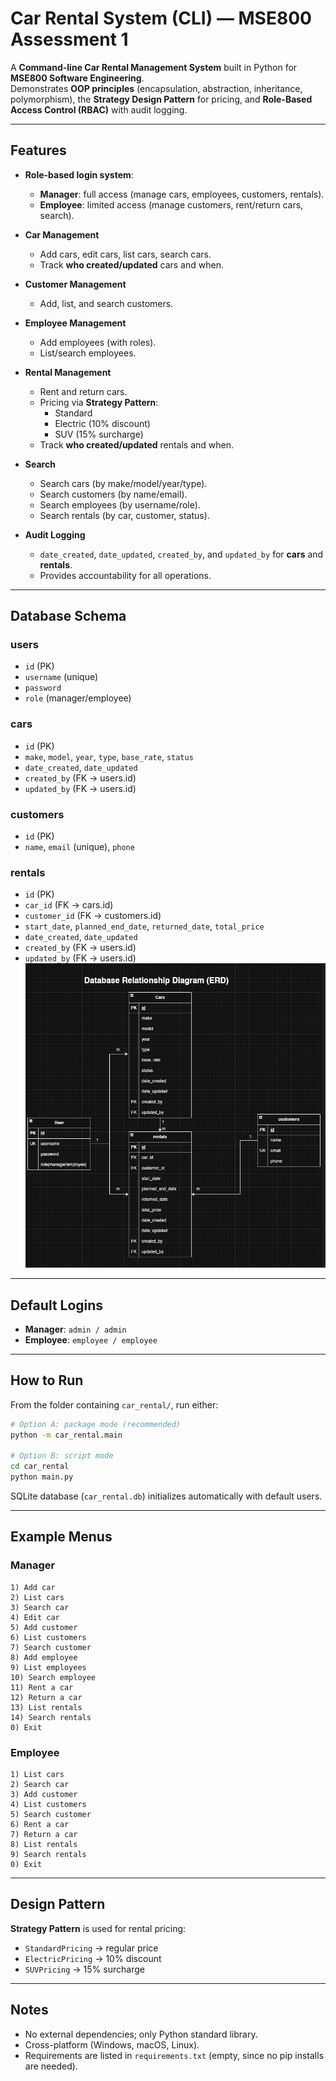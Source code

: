 
# Car Rental System (CLI) — MSE800 Assessment 1

A **Command-line Car Rental Management System** built in Python for **MSE800 Software Engineering**.  
Demonstrates **OOP principles** (encapsulation, abstraction, inheritance, polymorphism), the **Strategy Design Pattern** for pricing, and **Role-Based Access Control (RBAC)** with audit logging.

---

## Features
- **Role-based login system**:
  - **Manager**: full access (manage cars, employees, customers, rentals).  
  - **Employee**: limited access (manage customers, rent/return cars, search).  

- **Car Management**
  - Add cars, edit cars, list cars, search cars.  
  - Track **who created/updated** cars and when.  

- **Customer Management**
  - Add, list, and search customers.  

- **Employee Management**
  - Add employees (with roles).  
  - List/search employees.  

- **Rental Management**
  - Rent and return cars.  
  - Pricing via **Strategy Pattern**:  
    - Standard  
    - Electric (10% discount)  
    - SUV (15% surcharge)  
  - Track **who created/updated** rentals and when.  

- **Search**
  - Search cars (by make/model/year/type).  
  - Search customers (by name/email).  
  - Search employees (by username/role).  
  - Search rentals (by car, customer, status).  

- **Audit Logging**
  - `date_created`, `date_updated`, `created_by`, and `updated_by` for **cars** and **rentals**.  
  - Provides accountability for all operations.

---

## Database Schema

### **users**
- `id` (PK)  
- `username` (unique)  
- `password`  
- `role` (manager/employee)  

### **cars**
- `id` (PK)  
- `make`, `model`, `year`, `type`, `base_rate`, `status`  
- `date_created`, `date_updated`  
- `created_by` (FK → users.id)  
- `updated_by` (FK → users.id)  

### **customers**
- `id` (PK)  
- `name`, `email` (unique), `phone`  

### **rentals**
- `id` (PK)  
- `car_id` (FK → cars.id)  
- `customer_id` (FK → customers.id)  
- `start_date`, `planned_end_date`, `returned_date`, `total_price`  
- `date_created`, `date_updated`  
- `created_by` (FK → users.id)  
- `updated_by` (FK → users.id)  
![Database ERD](Database_Relationship_Diagram.png)
---

## Default Logins
- **Manager**: `admin / admin`  
- **Employee**: `employee / employee`  

---

## How to Run
From the folder containing `car_rental/`, run either:

```bash
# Option A: package mode (recommended)
python -m car_rental.main

# Option B: script mode
cd car_rental
python main.py
```

SQLite database (`car_rental.db`) initializes automatically with default users.

---

## Example Menus

### Manager
```
1) Add car
2) List cars
3) Search car
4) Edit car
5) Add customer
6) List customers
7) Search customer
8) Add employee
9) List employees
10) Search employee
11) Rent a car
12) Return a car
13) List rentals
14) Search rentals
0) Exit
```

### Employee
```
1) List cars
2) Search car
3) Add customer
4) List customers
5) Search customer
6) Rent a car
7) Return a car
8) List rentals
9) Search rentals
0) Exit
```

---

## Design Pattern
**Strategy Pattern** is used for rental pricing:  
- `StandardPricing` → regular price  
- `ElectricPricing` → 10% discount  
- `SUVPricing` → 15% surcharge  

---

## Notes
- No external dependencies; only Python standard library.  
- Cross-platform (Windows, macOS, Linux).  
- Requirements are listed in `requirements.txt` (empty, since no pip installs are needed).  
